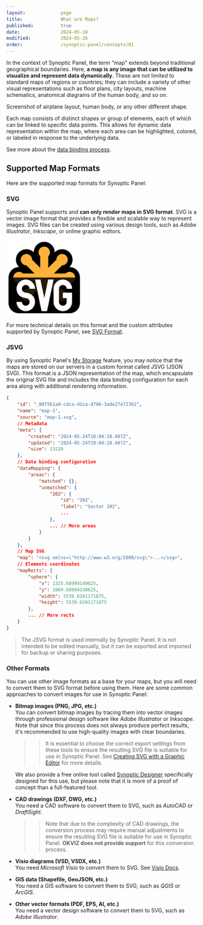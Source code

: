 ```yaml
---
layout:             page
title:              What are Maps?
published:          true
date:               2024-05-10
modified:           2024-05-26
order:              /synoptic-panel/concepts/01
---
```


In the context of Synoptic Panel, the term "map" extends beyond traditional geographical boundaries. Here, **a map is any image that can be utilized to visualize and represent data dynamically**. These are not limited to standard maps of regions or countries; they can include a variety of other visual representations such as floor plans, city layouts, machine schematics, anatomical diagrams of the human body, and so on.

<todo>Screenshot of airplane layout, human body, or any other different shape.</todo>

Each map consists of distinct shapes or group of elements, each of which can be linked to specific data points. This allows for dynamic data representation within the map, where each area can be highlighted, colored, or labeled in response to the underlying data. 

See more about the [data binding process](../data-binding.md).

## Supported Map Formats

Here are the supported map formats for Synoptic Panel:

### SVG

Synoptic Panel supports and **can only render maps in SVG format**. SVG is a vector image format that provides a flexible and scalable way to represent images. SVG files can be created using various design tools, such as *Adobe Illustrator*, *Inkscape*, or online graphic editors.

<img src="images/svg-logo.svg" width="200" class="naked">


For more technical details on this format and the custom attributes supported by Synoptic Panel, see [SVG Format](svg-format.md).

### JSVG

By using Synoptic Panel's [My Storage](../../features/my-storage.md) feature, you may notice that the maps are stored on our servers in a custom format called JSVG (JSON SVG). This format is a JSON representation of the map, which encapsulate the original SVG file and includes the data binding configuration for each area along with additional rendering information.

```json
{
    "id": "_00f561ad-cdca-d2ca-d796-3ade27e72362",
    "name": "map-1",
    "source": "map-1.svg",
    // Metadata
    "meta": {
        "created": "2024-05-24T10:04:28.607Z",
        "updated": "2024-05-24T10:04:28.607Z",
        "size": 13220
    },
    // Data binding configuration
    "dataMapping": {
        "areas": {
            "matched": {},
            "unmatched": {
                "202": {
                    "id": "202",
                    "label": "Sector 202",
                    ...
                },
                ... // More areas
            }
        }
    },
    // Map SVG
    "map": "<svg xmlns=\"http://www.w3.org/2000/svg\">...</svg>", 
    // Elements coordinates
    "mapRects": {
        "sphere": {
            "x": 1325.68994140625,
            "y": 1069.68994140625,
            "width": 5539.6201171875,
            "height": 5539.6201171875
        },
        ... // More rects
    }
}
```

> The JSVG format is used internally by Synoptic Panel. It is not intended to be edited manually, but it can be exported and imported for backup or sharing purposes.

### Other Formats

You can use other image formats as a base for your maps, but you will need to convert them to SVG format before using them. Here are some common approaches to convert images for use in Synoptic Panel:

- **Bitmap images (PNG, JPG, etc.)**  
    You can convert bitmap images by tracing them into vector images through professional design software like *Adobe Illustrator* or *Inkscape*. Note that since this process does not always produce perfect results, it's recommended to use high-quality images with clear boundaries.

    >> It is essential to choose the correct export settings from these tools to ensure the resulting SVG file is suitable for use in Synoptic Panel. See [Creating SVG with a Graphic Editor](creating-svg.md) for more details.

    We also provide a free online tool called [Synoptic Designer](https://synoptic.design/) specifically designed for this use, but please note that it is more of a proof of concept than a full-featured tool.

- **CAD drawings (DXF, DWG, etc.)**  
    You need a CAD software to convert them to SVG, such as *AutoCAD* or *DraftSight*.
    >> Note that due to the complexity of CAD drawings, the conversion process may require manual adjustments to ensure the resulting SVG file is suitable for use in Synoptic Panel. **OKVIZ does not provide support** for this conversion process.

- **Visio diagrams (VSD, VSDX, etc.)**  
    You need *Microsoft Visio* to convert them to SVG. See [Visio Docs](https://support.microsoft.com/en-us/office/save-a-visio-diagram-as-a-graphic-or-image-file-94c892d1-523c-4073-882d-c8ee2ff65d18).

- **GIS data (Shapefile, GeoJSON, etc.)**  
    You need a GIS software to convert them to SVG, such as *QGIS* or *ArcGIS*.

- **Other vector formats (PDF, EPS, AI, etc.)**  
    You need a vector design software to convert them to SVG, such as *Adobe Illustrator*.

